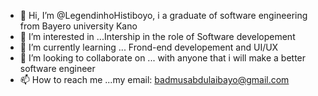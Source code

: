 - 👋 Hi, I’m @LegendinhoHistiboyo, i a graduate of software engineering from Bayero university Kano
- 👀 I’m interested in ...Intership in the role of Software developement
- 🌱 I’m currently learning ... Frond-end developement and UI/UX
- 💞️ I’m looking to collaborate on ... with anyone that i will make a better software engineer
- 📫 How to reach me ...my email: badmusabdulaibayo@gmail.com

<!---
LegendinhoHistiboyo/LegendinhoHistiboyo is a ✨ special ✨ repository because its `README.md` (this file) appears on your GitHub profile.
You can click the Preview link to take a look at your changes.
--->
